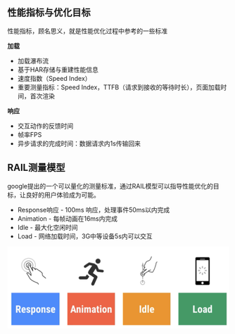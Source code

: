 ## 性能指标与优化目标

性能指标，顾名思义，就是性能优化过程中参考的一些标准

**加载**

- 加载瀑布流
- 基于HAR存储与重建性能信息
- 速度指数（Speed Index）
- 重要测量指标：Speed Index，TTFB（请求到接收的等待时长），页面加载时间，首次渲染

**响应**

- 交互动作的反馈时间
- 帧率FPS
- 异步请求的完成时间：数据请求内1s传输回来

## RAIL测量模型

google提出的一个可以量化的测量标准，通过RAIL模型可以指导性能优化的目标，让良好的用户体验成为可能。

- Response响应 - 100ms 响应，处理事件50ms以内完成
- Animation - 每帧动画在16ms内完成
- Idle - 最大化空闲时间
- Load - 网络加载时间，3G中等设备5s内可以交互

![image-20210329212245166](image-20210329212245166.png)

